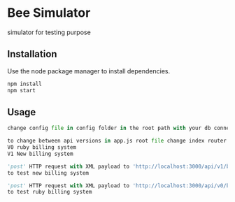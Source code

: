 # Bee Simulator

simulator for testing purpose 
## Installation

Use the node package manager to install dependencies.

```bash
npm install 
npm start
```

## Usage

```python
change config file in config folder in the root path with your db connection under test.

to change between api versions in app.js root file change index router to controller appropriate version V0 or V1
V0 ruby billing system
V1 New billing system

'post' HTTP request with XML payload to 'http://localhost:3000/api/v1/bee/payment'
to test new billing system

'post' HTTP request with XML payload to 'http://localhost:3000/api/v0/bee/payment'
to test ruby billing system